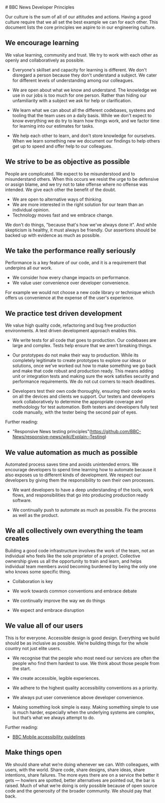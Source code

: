 # BBC News Developer Principles

Our culture is the sum of all of our attitudes and actions. Having a good culture require that we all set the best example we can for each other. This document lists the core principles we aspire to in our engineering culture.

## We encourage learning

We value learning, community and trust. We try to work with each other as openly and collaboratively as possible.

 * Everyone's skillset and capacity for learning is different. We don't disregard a person because they don't understand a subject. We cater for different levels of understanding among our colleagues.

 * We are open about what we know and understand. The knowledge we use in our jobs is too much for one person. Rather than hiding our unfamiliarity with a subject we ask for help or clarification.

 * We learn what we can about all the different codebases, systems and tooling that the team uses on a daily basis. While we don't expect to know everything we do try to learn how things work, and we factor time for learning into our estimates for tasks.

 * We help each other to learn, and don't store knowledge for ourselves. When we learn something new we document our findings to help others get up to speed and offer help to our colleagues.

## We strive to be as objective as possible

People are complicated. We expect to be misunderstood and to misunderstand others. When this occurs we resist the urge to be defensive or assign blame, and we try not to take offense where no offense was intended. We give each other the benefit of the doubt.

 * We are open to alternative ways of thinking.
 * We are more interested in the right solution for our team than an individual opinion.
 * Technology moves fast and we embrace change.

We don't do things, "because that's how we've always done it". And while skepticism is healthy, it must always be friendly. Our assertions should be backed up with evidence as much as possible.

## We take the performance really seriously

Performance is a key feature of our code, and it is a requirement that underpins all our work.

 * We consider how every change impacts on performance.
 * We value user convenience over developer convenience.

For example we would not choose a new code library or technique which offers us convenience at the expense of the user's experience.

## We practice test driven development

We value high quality code, refactoring and bug free production environments.  A test driven development approach enables this.

 * We write tests for all code that goes to production. Our codebases are large and complex. Tests help ensure that we aren't breaking things.

 * Our prototypes do not make their way to production. While its completely legitimate to create prototypes to explore our ideas or solutions, once we've worked out how to make something we go back and make that code robust and production ready. This means adding unit or integration tests and making sure the work satisfies security and performance requirements. We do not cut corners to reach deadlines.

 * Developers test their own code thoroughly, ensuring their code works on all the devices and clients we support. Our testers and developers work collaboratively to determine the appropriate coverage and methodology for test automation. Both testers and developers fully test code manually, with the tester being the second pair of eyes.

Further reading:

 * "Responsive News testing principles"(https://github.com/BBC-News/responsive-news/wiki/Explain:-Testing)

## We value automation as much as possible

Automated process saves time and avoids unintended errors.  We encourage developers to spend time learning how to automate because it also exposes us to different kinds of development.  We respect our developers by giving them the responsibility to own their own processes.

 * We want developers to have a deep understanding of the tools, work flows, and responsibilities that go into producing production ready software.

 * We continually push to automate as much as possible. Fix the process as well as the product.

## We all collectively own everything the team creates

Building a good code infrastructure involves the work of the team, not an individual who feels like the sole proprietor of a project. Collective ownership gives us all the opportunity to train and learn, and helps individual team members avoid becoming burdened by being the only one who knows some specific thing.

 * Collaboration is key

 * We work towards common conventions and embrace debate

 * We continually improve the way we do things

 * We expect and embrace disruption

## We value all of our users

This is for everyone. Accessible design is good design. Everything we build should be as inclusive as possible. We’re building things for the whole country not just elite users.

 * We recognise that the people who most need our services are often the people who find them hardest to use. We think about those people from the start.

 * We create accessible, legible experiences.

 * We adhere to the highest quality accessibility conventions as a priority.

 * We always put user convenience above developer convenience.

 * Making something look simple is easy. Making something simple to use is much harder, especially when the underlying systems are complex, but that’s what we always attempt to do.

Further reading:

 * [BBC Mobile accessibility guidelines](http://www.bbc.co.uk/guidelines/futuremedia/accessibility/mobile)

## Make things open

We should share what we’re doing whenever we can. With colleagues, with users, with the world. Share code, share designs, share ideas, share intentions, share failures. The more eyes there are on a service the better it gets — howlers are spotted, better alternatives are pointed out, the bar is raised.
Much of what we’re doing is only possible because of open source code and the generosity of the broader community. We should pay that back.
